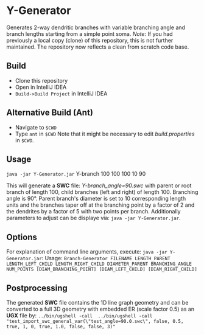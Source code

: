 # Y-Generator
Generates 2-way dendritic branches with variable branching angle and branch lengths starting from a simple point soma.
*Note*: If you had previously a local copy (clone) of this repository, this is not further maintained. The repository now reflects a clean from scratch code base.

## Build
- Clone this repository
- Open in IntelliJ IDEA
- `Build->Build Project` in IntelliJ IDEA

## Alternative Build (Ant)
- Navigate to `$CWD`
- Type `ant` in `$CWD`
Note that it might be necessary to edit *build.properties* in `$CWD`.

## Usage
`java -jar Y-Generator.jar`  Y-branch 100 100 100 10 90

This will generate a **SWC** file: *Y-branch_angle=90.swc* with parent or root branch
of length 100, child branches (left and right) of length 100. Branching angle is 90°.
Parent branch's diameter is set to 10 corresponding length units and the branches
taper off at the branching point by a factor of 2 and the dendrites by a factor of
5 with two points per branch. Additionally parameters to adjust can be displaye via:
`java -jar Y-Generator.jar`.

## Options
For explanation of command line arguments, execute: `java -jar Y-Generator.jar`:
Usage: `Branch-Generator FILENAME LENGTH_PARENT LENGTH_LEFT_CHILD LENGTH_RIGHT_CHILD DIAMETER_PARENT BRANCHING_ANGLE NUM_POINTS [DIAM_BRANCHING_POINT] [DIAM_LEFT_CHILD] [DIAM_RIGHT_CHILD]`


## Postprocessing
The generated **SWC** file contains the 1D line graph geometry and can be 
converted to a full 3D geometry with embedded ER (scale factor 0.5) as an **UGX** file by:
`../bin/ugshell -call  ../bin/ugshell -call "test_import_swc_general_var(\"test_angle=90.0.swc\", false, 0.5, true, 1, 0, true, 1.0, false, false, 3)"`

